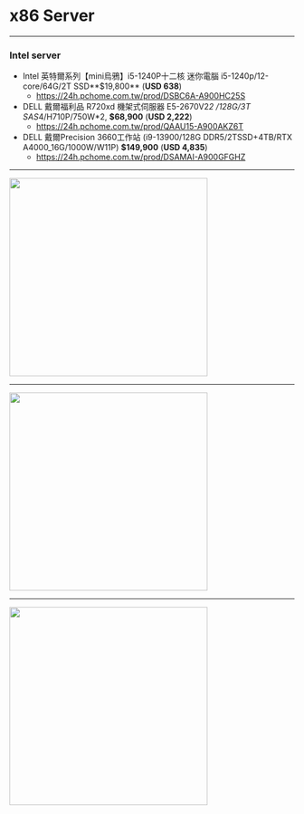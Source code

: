 # x86 Server

---
### Intel server

* Intel 英特爾系列【mini烏鴉】i5-1240P十二核 迷你電腦 i5-1240p/12-core/64G/2T SSD**$19,800** (**USD 638**)
  * https://24h.pchome.com.tw/prod/DSBC6A-A900HC25S
* DELL 戴爾福利品 R720xd 機架式伺服器 E5-2670V2*2 /128G/3T SAS*4/H710P/750W*2, **$68,900** (**USD 2,222**)
  * https://24h.pchome.com.tw/prod/QAAU15-A900AKZ6T
* DELL 戴爾Precision 3660工作站 (i9-13900/128G DDR5/2TSSD+4TB/RTX A4000_16G/1000W/W11P) **$149,900** (**USD 4,835**)
  * https://24h.pchome.com.tw/prod/DSAMAI-A900GFGHZ

---
<img src="https://github.com/user-attachments/assets/168de94f-deb7-4037-a1ec-da8e28c7600a" width=350>

---
<img src="https://github.com/user-attachments/assets/3d1d1348-68df-4273-ac6b-0f3311e387f1" width=350>

---
<img src="https://github.com/user-attachments/assets/ae7fa69b-c401-4e34-b04e-87e98875b411" width=350>
